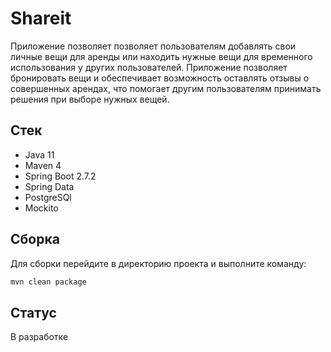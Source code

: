 # Shareit
Приложение позволяет позволяет пользователям добавлять свои личные вещи для аренды или находить нужные вещи для временного использования у других пользователей. Приложение позволяет бронировать вещи и обеспечивает возможность оставлять отзывы о совершенных арендах, что помогает другим пользователям принимать  решения при выборе нужных вещей.

## Стек
- Java 11
- Maven 4
- Spring Boot 2.7.2
- Spring Data
- PostgreSQl
- Mockito

## Сборка
Для сборки перейдите в директорию проекта и выполните команду:
```Bash
mvn clean package
```

## Статус
В разработке
